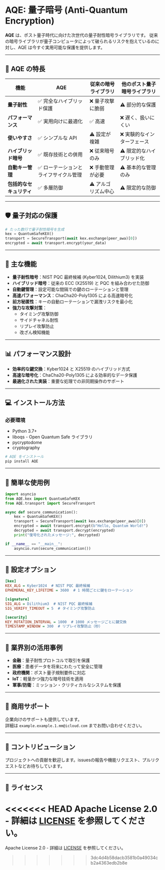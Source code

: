 # AQE: 量子暗号 (Anti-Quantum Encryption)

**AQE** は、ポスト量子時代に向けた次世代の量子耐性暗号ライブラリです。
従来の暗号ライブラリが量子コンピュータによって破られるリスクを抱えているのに対し、AQE は今すぐ実用可能な保護を提供します。

---

## 🚀 AQE の特長

| 機能 | AQE | 従来の暗号ライブラリ | 他のポスト量子暗号ライブラリ |
|------|-----|------------------|------------------|
| **量子耐性** | ✅ 完全なハイブリッド保護 | ❌ 量子攻撃に脆弱 | ⚠️ 部分的な保護 |
| **パフォーマンス** | ✅ 実用向けに最適化 | ✅ 高速 | ❌ 遅く、扱いにくい |
| **使いやすさ** | ✅ シンプルな API | ⚠️ 設定が複雑 | ❌ 実験的なインターフェース |
| **ハイブリッド暗号** | ✅ 既存技術との併用 | ❌ 従来暗号のみ | ⚠️ 限定的なハイブリッド化 |
| **自動キー管理** | ✅ ローテーションとライフサイクル管理 | ❌ 手動管理が必要 | ⚠️ 基本的な管理のみ |
| **包括的なセキュリティ** | ✅ 多層防御 | ⚠️ アルゴリズム中心 | ⚠️ 限定的な防御 |

---

## 🛡️ 量子対応の保護

```python
# たった数行で量子耐性暗号を生成
kex = QuantumSafeKEX()
transport = SecureTransport(await kex.exchange(peer_awa)[0])
encrypted = await transport.encrypt(your_data)
```

---

## 🔑 主な機能

- **量子耐性暗号**：NIST PQC 最終候補 (Kyber1024, Dilithium3) を実装
- **ハイブリッド暗号**：従来の ECC (X25519) と PQC を組み合わせた防御
- **自動鍵管理**：設定可能な間隔での鍵のローテーションと管理
- **高速パフォーマンス**：ChaCha20-Poly1305 による高速暗号化
- **前方秘匿性**：キーの自動ローテーションで漏洩リスクを最小化
- **強力な攻撃対策**：
  - タイミング攻撃防御
  - サイドチャネル耐性
  - リプレイ攻撃防止
  - 改ざん検知機能

---

## 📊 パフォーマンス設計

- **効率的な鍵交換**：Kyber1024 と X25519 のハイブリッド方式
- **高速な暗号化**：ChaCha20-Poly1305 による効率的なデータ保護
- **最適化された実装**：重要な処理での非同期操作のサポート

---

## 💻 インストール方法

### 必要環境
* Python 3.7+
* liboqs - Open Quantum Safe ライブラリ
* pycryptodome
* cryptography
```bash
# AQE をインストール
pip install AQE
```

---

## 🚦 簡単な使用例

```python
import asyncio
from AQE.kex import QuantumSafeKEX
from AQE.transport import SecureTransport

async def secure_communication():
    kex = QuantumSafeKEX()
    transport = SecureTransport(await kex.exchange(peer_awa)[0])
    encrypted = await transport.encrypt(b"Hello, Quantum World!")
    decrypted = await transport.decrypt(encrypted)
    print("復号化されたメッセージ:", decrypted)

if __name__ == "__main__":
    asyncio.run(secure_communication())
```

---

## 🔧 設定オプション

```ini
[kex]
KEX_ALG = Kyber1024  # NIST PQC 最終候補
EPHEMERAL_KEY_LIFETIME = 3600  # 1 時間ごとに鍵をローテーション

[signature]
SIG_ALG = Dilithium3  # NIST PQC 最終候補
SIG_VERIFY_TIMEOUT = 5  # タイミング攻撃防止

[security]
KEY_ROTATION_INTERVAL = 1000  # 1000 メッセージごとに鍵交換
TIMESTAMP_WINDOW = 300  # リプレイ攻撃防止（秒）
```

---

## 🏢 業界別の活用事例

- **金融**：量子耐性プロトコルで取引を保護
- **医療**：患者データを将来にわたって安全に管理
- **政府機関**：ポスト量子規制要件に対応
- **IoT**：軽量かつ強力な暗号技術を適用
- **軍事/防衛**：ミッション・クリティカルなシステムを保護

---

## 🤝 商用サポート

企業向けのサポートも提供しています。  
詳細は `example.example.1.mm@icloud.com` までお問い合わせください。

---

## 🤝 コントリビューション

プロジェクトへの貢献を歓迎します。issuesの報告や機能リクエスト、プルリクエストなどお待ちしています。

---

## 📝 ライセンス

<<<<<<< HEAD
Apache License 2.0 - 詳細は [LICENSE](LICENSE) を参照してください。
=======
Apache License 2.0 - 詳細は [LICENSE](LICENSE) を参照してください。
>>>>>>> 3dc4d4b58dacb3581b0a49034cb2a4363edb2b8e
